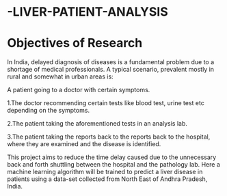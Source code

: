 # -LIVER-PATIENT-ANALYSIS
# Objectives of Research
In India, delayed diagnosis of diseases is a fundamental problem due to a shortage of medical professionals. A typical scenario, prevalent mostly in rural and somewhat in urban areas is:

A patient going to a doctor with certain symptoms.

1.The doctor recommending certain tests like blood test, urine test etc depending on the symptoms.

2.The patient taking the aforementioned tests in an analysis lab.

3.The patient taking the reports back to the reports back to the hospital, where they are examined and the disease is identified.

This project aims to reduce the time delay caused due to the unnecessary back and forth shuttling between the hospital and the pathology lab. Here a machine
learning algorithm will be trained to predict a liver disease in patients using a data-set collected from North East of Andhra Pradesh, India.



